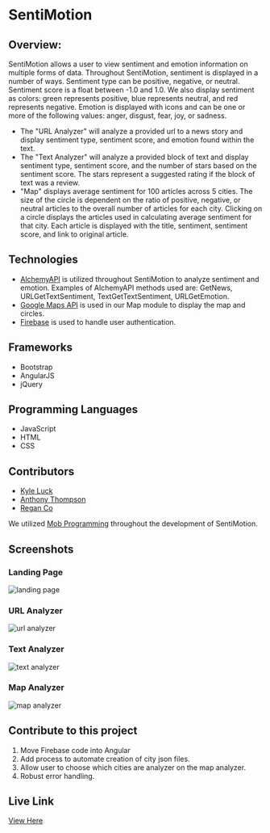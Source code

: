 # SentiMotion

## Overview:
SentiMotion allows a user to view sentiment and emotion information on multiple forms of data. Throughout SentiMotion, sentiment is displayed in a number of ways. Sentiment type can be positive, negative, or neutral. Sentiment score is a float between -1.0 and 1.0. We also display sentiment as colors: green represents positive, blue represents neutral, and red represents negative.
Emotion is displayed with icons and can be one or more of the following values: anger, disgust, fear, joy, or sadness.

* The "URL Analyzer" will analyze a provided url to a news story and display sentiment type, sentiment score, and emotion found within the text.
* The "Text Analyzer" will analyze a provided block of text and display sentiment type, sentiment score, and the number of stars based on the sentiment score. The stars represent a suggested rating if the block of text was a review.
* "Map" displays average sentiment for 100 articles across 5 cities. The size of the circle is dependent on the ratio of positive, negative, or neutral articles to the overall number of articles for each city. Clicking on a circle displays the articles used in calculating average sentiment for that city. Each article is displayed with the title, sentiment, sentiment score, and link to original article.

## Technologies
* [AlchemyAPI](http://www.alchemyapi.com/) is utilized throughout SentiMotion to analyze sentiment and emotion. Examples of AlchemyAPI methods used are: GetNews, URLGetTextSentiment, TextGetTextSentiment, URLGetEmotion.
* [Google Maps API](https://developers.google.com/maps/documentation/javascript/) is used in our Map module to display the map and circles.
* [Firebase](https://firebase.google.com/) is used to handle user authentication.

## Frameworks
* Bootstrap
* AngularJS
* jQuery

## Programming Languages
* JavaScript
* HTML
* CSS

## Contributors
* [Kyle Luck](https://github.com/kyleluck)
* [Anthony Thompson](https://github.com/Athompsonjr26)
* [Regan Co](https://github.com/rrgn)

We utilized [Mob Programming](https://en.wikipedia.org/wiki/Mob_programming) throughout the development of SentiMotion.

## Screenshots
### Landing Page
![landing page](https://github.com/DigitalCrafts-May-2016-Cohort/the-transcluders/blob/master/images/landing-page.png)

### URL Analyzer
![url analyzer](https://github.com/DigitalCrafts-May-2016-Cohort/the-transcluders/blob/master/images/url-analyzer.png)

### Text Analyzer
![text analyzer](https://github.com/DigitalCrafts-May-2016-Cohort/the-transcluders/blob/master/images/text-analyzer.png)

### Map Analyzer
![map analyzer](https://github.com/DigitalCrafts-May-2016-Cohort/the-transcluders/blob/master/images/map-analyzer.png)

## Contribute to this project
1. Move Firebase code into Angular
2. Add process to automate creation of city json files.
2. Allow user to choose which cities are analyzer on the map analyzer.
3. Robust error handling.

## Live Link
[View Here](http://digitalcrafts-may-2016-cohort.github.io/the-transcluders/)
